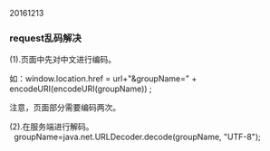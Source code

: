 20161213

### request乱码解决

\(1\).页面中先对中文进行编码。

如：window.location.href = url+"&groupName=" + encodeURI\(encodeURI\(groupName\)\) ;

注意，页面部分需要编码两次。

\(2\).在服务端进行解码。  
  groupName=[j](http://lib.csdn.net/base/javase)ava.net.URLDecoder.decode\(groupName, "UTF-8"\);

